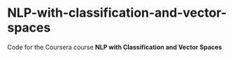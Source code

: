 # NLP-with-classification-and-vector-spaces

Code for the Coursera course **NLP with Classification and Vector Spaces**
